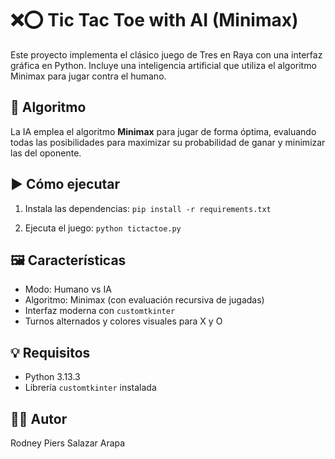# ❌⭕ Tic Tac Toe with AI (Minimax)

Este proyecto implementa el clásico juego de Tres en Raya con una interfaz gráfica en Python. Incluye una inteligencia artificial que utiliza el algoritmo Minimax para jugar contra el humano.

## 🧠 Algoritmo

La IA emplea el algoritmo **Minimax** para jugar de forma óptima, evaluando todas las posibilidades para maximizar su probabilidad de ganar y minimizar las del oponente.


## ▶️ Cómo ejecutar

1. Instala las dependencias:
   `pip install -r requirements.txt`

3. Ejecuta el juego:
   `python tictactoe.py`
   
## 🖼️ Características

- Modo: Humano vs IA
- Algoritmo: Minimax (con evaluación recursiva de jugadas)
- Interfaz moderna con `customtkinter`
- Turnos alternados y colores visuales para X y O

## 💡 Requisitos

- Python 3.13.3
- Librería `customtkinter` instalada

## 👨‍💻 Autor

Rodney Piers Salazar Arapa
